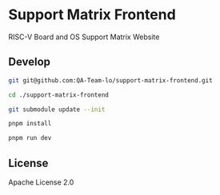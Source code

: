 # Support Matrix Frontend

RISC-V Board and OS Support Matrix Website

## Develop

```bash
git git@github.com:QA-Team-lo/support-matrix-frontend.git 

cd ./support-matrix-frontend

git submodule update --init

pnpm install

pnpm run dev
```

## License

Apache License 2.0
